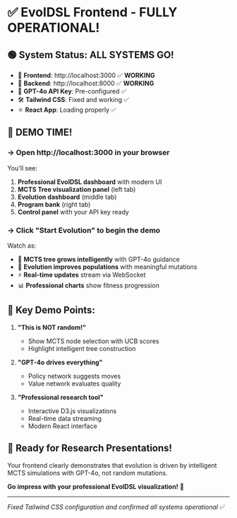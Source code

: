 # ✅ **EvolDSL Frontend - FULLY OPERATIONAL!**

## 🟢 **System Status: ALL SYSTEMS GO!**

- 🎨 **Frontend**: http://localhost:3000 ✅ **WORKING**
- 📡 **Backend**: http://localhost:8000 ✅ **WORKING**  
- 🔑 **GPT-4o API Key**: Pre-configured ✅
- 🛠️ **Tailwind CSS**: Fixed and working ✅
- ⚛️ **React App**: Loading properly ✅

## 🚀 **DEMO TIME!**

### **→ Open http://localhost:3000 in your browser**

You'll see:
1. **Professional EvolDSL dashboard** with modern UI
2. **MCTS Tree visualization panel** (left tab)
3. **Evolution dashboard** (middle tab) 
4. **Program bank** (right tab)
5. **Control panel** with your API key ready

### **→ Click "Start Evolution" to begin the demo**

Watch as:
- 🌳 **MCTS tree grows intelligently** with GPT-4o guidance
- 🧬 **Evolution improves populations** with meaningful mutations
- ⚡ **Real-time updates** stream via WebSocket
- 📊 **Professional charts** show fitness progression

## 🎯 **Key Demo Points:**

1. **"This is NOT random!"** 
   - Show MCTS node selection with UCB scores
   - Highlight intelligent tree construction

2. **"GPT-4o drives everything"**
   - Policy network suggests moves
   - Value network evaluates quality

3. **"Professional research tool"**
   - Interactive D3.js visualizations
   - Real-time data streaming
   - Modern React interface

## 🎉 **Ready for Research Presentations!**

Your frontend clearly demonstrates that evolution is driven by intelligent MCTS simulations with GPT-4o, not random mutations.

**Go impress with your professional EvolDSL visualization!** 🌟

---
*Fixed Tailwind CSS configuration and confirmed all systems operational* ✅